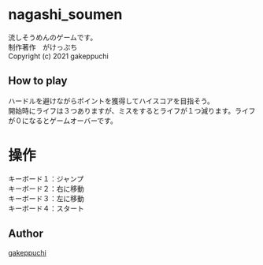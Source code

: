 # nagashi_soumen<br>
流しそうめんのゲームです。<br>
制作著作　がけっぷち<br>
Copyright (c) 2021 gakeppuchi<br>

## How to play<br>
ハードルを避けながらポイントを獲得してハイスコアを目指そう。<br>
開始時にライフは３つありますが、ミスをするとライフが１つ減ります。ライフが０になるとゲームオーバーです。<br>

# 操作<br>
キーボード１：ジャンプ<br>
キーボード２：右に移動<br>
キーボード３：左に移動<br>
キーボード４：スタート<br>

## Author <br>
[gakeppuchi](https://twitter.com/X79nx8rcmAmMqJS) <br>
